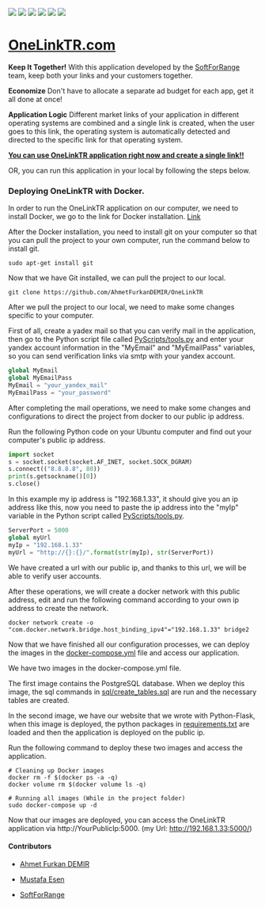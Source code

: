 ![](https://img.shields.io/badge/Python-FFD43B?style=for-the-badge&logo=python&logoColor=blue) ![](https://img.shields.io/badge/Flask-000000?style=for-the-badge&logo=flask&logoColor=white) ![](https://img.shields.io/badge/PostgreSQL-316192?style=for-the-badge&logo=postgresql&logoColor=white) ![](https://img.shields.io/badge/Docker-2CA5E0?style=for-the-badge&logo=docker&logoColor=white) ![](https://img.shields.io/badge/Oracle-F80000?style=for-the-badge&logo=oracle&logoColor=black) ![](https://img.shields.io/badge/Ubuntu-E95420?style=for-the-badge&logo=ubuntu&logoColor=white)

# [OneLinkTR.com](https://onelinktr.com/)

**Keep It Together!**
With this application developed by the [SoftForRange](https://softforrange.com/) team, keep both your links and your customers together.

**Economize**
Don't have to allocate a separate ad budget for each app, get it all done at once!

**Application Logic**
Different market links of your application in different operating systems are combined and a single link is created, when the user goes to this link, the operating system is automatically detected and directed to the specific link for that operating system.

[**You can use OneLinkTR application right now and create a single link!!**](https://onelinktr.com/)

OR, you can run this application in your local by following the steps below.

### Deploying OneLinkTR with Docker.

In order to run the OneLinkTR application on our computer, we need to install Docker, we go to the link for Docker installation. [Link](https://docs.docker.com/engine/install/ubuntu/)

After the Docker installation, you need to install git on your computer so that you can pull the project to your own computer, run the command below to install git.

```terminal
sudo apt-get install git
```

Now that we have Git installed, we can pull the project to our local.

```terminal
git clone https://github.com/AhmetFurkanDEMIR/OneLinkTR
```

After we pull the project to our local, we need to make some changes specific to your computer. 

First of all, create a yadex mail so that you can verify mail in the application, then go to the Python script file called [PyScripts/tools.py](/PyScripts/tools.py) and enter your yandex account information in the "MyEmail" and "MyEmailPass" variables, so you can send verification links via smtp with your yandex account.

```python
global MyEmail
global MyEmailPass
MyEmail = "your_yandex_mail"
MyEmailPass = "your_password"
```

After completing the mail operations, we need to make some changes and configurations to direct the project from docker to our public ip address.

Run the following Python code on your Ubuntu computer and find out your computer's public ip address.

```python
import socket
s = socket.socket(socket.AF_INET, socket.SOCK_DGRAM)
s.connect(("8.8.8.8", 80))
print(s.getsockname()[0])
s.close()
```

In this example my ip address is "192.168.1.33", it should give you an ip address like this, now you need to paste the ip address into the "myIp" variable in the Python script called [PyScripts/tools.py](/PyScripts/tools.py).

```python
ServerPort = 5000
global myUrl
myIp = "192.168.1.33"
myUrl = "http://{}:{}/".format(str(myIp), str(ServerPort))
```

We have created a url with our public ip, and thanks to this url, we will be able to verify user accounts. 

After these operations, we will create a docker network with this public address, edit and run the following command according to your own ip address to create the network.

```terminal
docker network create -o "com.docker.network.bridge.host_binding_ipv4"="192.168.1.33" bridge2
```

Now that we have finished all our configuration processes, we can deploy the images in the [docker-compose.yml](/docker-compose.yml) file and access our application.

We have two images in the docker-compose.yml file.

The first image contains the PostgreSQL database. When we deploy this image, the sql commands in [sql/create_tables.sql](/sql/create_tables.sql) are run and the necessary tables are created.

In the second image, we have our website that we wrote with Python-Flask, when this image is deployed, the python packages in [requirements.txt](/requirements.txt) are loaded and then the application is deployed on the public ip.

Run the following command to deploy these two images and access the application.

```terminal
# Cleaning up Docker images
docker rm -f $(docker ps -a -q)
docker volume rm $(docker volume ls -q)

# Running all images (While in the project folder)
sudo docker-compose up -d
```

Now that our images are deployed, you can access the OneLinkTR application via http://YourPublicIp:5000. (my Url: http://192.168.1.33:5000/)




#### Contributors

* [Ahmet Furkan DEMIR](https://www.ahmetfurkandemir.com/)

* [Mustafa Esen](https://www.linkedin.com/in/mustafa-esen-6a1546194/)

* [SoftForRange](https://softforrange.com/)
